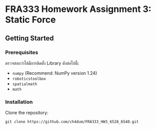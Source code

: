 # FRA333 Homework Assignment 3: Static Force
## Getting Started

### Prerequisites
ตรวจสอบว่าได้มีการติดตั้ง Library ดังต่อไปนี้:
- `numpy` (Recommend: NumPy version 1.24)
- `roboticstoolbox`
- `spatialmath`
- `math`

### Installation
Clone the repository:
```
git clone https://github.com/ch4dum/FRA333_HW3_6528_6540.git
```
